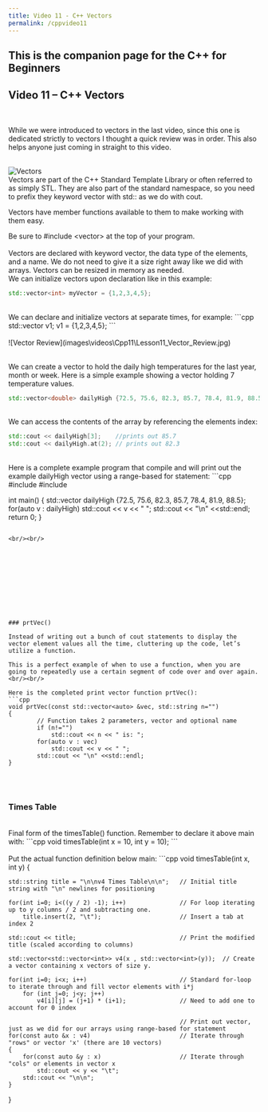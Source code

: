 ```yaml
---
title: Video 11 - C++ Vectors
permalink: /cppvideo11
---
```


## This is the companion page for the C++ for Beginners  
## Video 11 – C++ Vectors
<br/>

While we were introduced to vectors in the last video, since this one is dedicated strictly to vectors I thought a quick review was in order. This also helps anyone just coming in straight to this video.
<br/><br/>

![Vectors](images\videos\Cpp10\Lesson10_Vectors.jpg)
<br/>
Vectors are part of the C++ Standard Template Library or often referred to as simply STL. They are also part of the standard namespace, so you need to prefix they keyword vector with std:: as we do with cout.

Vectors have member functions available to them to make working with them easy.

Be sure to #include \<vector> at the top of your program.
<br/><br/>
Vectors are declared with keyword vector, the data type of the elements, and a name. We do not need to give it a size right away like we did with arrays. Vectors can be resized in memory as needed.
<br/>
We can initialize vectors upon declaration like in this example:
```cpp
std::vector<int> myVector = {1,2,3,4,5};
```
<br/>
We can declare and initialize vectors at separate times, for example:
```cpp
std::vector<int> v1;
v1 = {1,2,3,4,5};
```
<br/><br/>
![Vector Review](images\videos\Cpp11\Lesson11_Vector_Review.jpg)
<br/><br/>

We can create a vector to hold the daily high temperatures for the last year, month or week. Here is a simple example showing a vector holding 7 temperature values.
```cpp
std::vector<double> dailyHigh {72.5, 75.6, 82.3, 85.7, 78.4, 81.9, 88.5};
```
<br/>
We can access the contents of the array by referencing the elements index:

```cpp
std::cout << dailyHigh[3];    //prints out 85.7
std::cout << dailyHigh.at(2); // prints out 82.3
```
<br/>
Here is a complete example program that compile and will print out the example dailyHigh vector using a range-based for statement:
```cpp
#include <iostream>
#include <vector>

int main()
{
    std::vector<double> dailyHigh {72.5, 75.6, 82.3, 85.7, 78.4, 81.9, 88.5};
    for(auto v : dailyHigh)
            std::cout << v << " ";
        std::cout << "\n" <<std::endl;
    return 0;
}
```

<br/><br/>











### prtVec()

Instead of writing out a bunch of cout statements to display the vector element values all the time, cluttering up the code, let’s utilize a function.

This is a perfect example of when to use a function, when you are going to repeatedly use a certain segment of code over and over again.
<br/><br/>

Here is the completed print vector function prtVec():
```cpp
void prtVec(const std::vector<auto> &vec, std::string n="")
{
        // Function takes 2 parameters, vector and optional name
        if (n!="")
            std::cout << n << " is: ";
        for(auto v : vec)
            std::cout << v << " ";
        std::cout << "\n" <<std::endl;
}
```
<br/><br/>
### Times Table
<br/>
Final form of the timesTable() function. Remember to declare it above main with:
```cpp
void timesTable(int x = 10, int y = 10);
```
<br/><br/>
Put the actual function definition below main:
```cpp
void timesTable(int x, int y)
{

    std::string title = "\n\nv4 Times Table\n\n";   // Initial title string with "\n" newlines for positioning

    for(int i=0; i<((y / 2) -1); i++)               // For loop iterating up to y columns / 2 and subtracting one.
        title.insert(2, "\t");                      // Insert a tab at index 2

    std::cout << title;                             // Print the modified title (scaled according to columns)

    std::vector<std::vector<int>> v4(x , std::vector<int>(y));  // Create a vector containing x vectors of size y.

    for(int i=0; i<x; i++)                          // Standard for-loop to iterate through and fill vector elements with i*j
        for (int j=0; j<y; j++)
            v4[i][j] = (j+1) * (i+1);               // Need to add one to account for 0 index

                                                    // Print out vector, just as we did for our arrays using range-based for statement
    for(const auto &x : v4)                         // Iterate through "rows" or vector 'x' (there are 10 vectors)
    {
        for(const auto &y : x)                      // Iterate through "cols" or elements in vector x
            std::cout << y << "\t";
        std::cout << "\n\n";
    }
}
```
